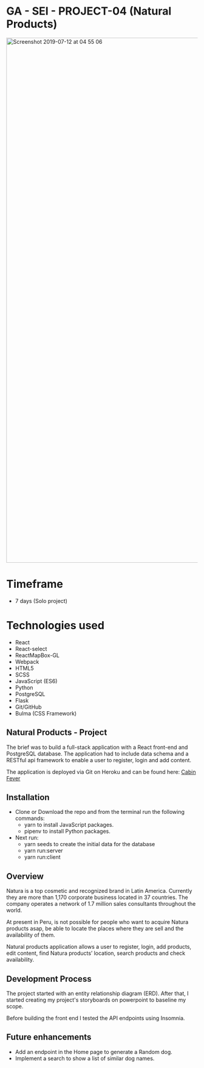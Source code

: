 # GA - SEI - PROJECT-04 (Natural Products)

<img width="1382" alt="Screenshot 2019-07-12 at 04 55 06" src="https://user-images.githubusercontent.com/47470930/61119808-36d19a80-a461-11e9-8124-ce2843efbf46.png">


# Timeframe

* 7 days (Solo project)

# Technologies used

* React
* React-select
* ReactMapBox-GL
* Webpack
* HTML5
* SCSS
* JavaScript (ES6)
* Python
* PostgreSQL
* Flask
* Git/GitHub
* Bulma (CSS Framework)


## Natural Products - Project

The brief was to build a full-stack application with a React front-end and PostgreSQL database. The application had to include data schema and a RESTful api framework to enable a user to register, login and add content.

The application is deployed via Git on Heroku and can be found here: [Cabin Fever](https://natura-products.herokuapp.com/#/)

## Installation

* Clone or Download the repo and from the terminal run the following commands:
  - yarn to install JavaScript packages.
  - pipenv to install Python packages.
* Next run: 
  - yarn seeds to create the initial data for the database
  - yarn run:server
  - yarn run:client


## Overview

Natura is a top cosmetic and recognized brand in Latin America. Currently they are more than 1,170 corporate business located in 37 countries. The company operates a network of 1.7 million sales consultants throughout the world.

At present in Peru, is not possible for people who want to acquire Natura products asap, be able to locate the places where they are sell and the availability of them. 

Natural products application allows a user to register, login, add products, edit content, find Natura products’ location, search products and check availability. 
 
 
## Development Process

The project started with an entity relationship diagram (ERD). After that, I started creating my project's storyboards on powerpoint to baseline my scope.

Before building the front end I tested the API endpoints using Insomnia.
 
## Future enhancements

* Add an endpoint in the Home page to generate a Random dog.
* Implement a search to show a list of similar dog names.
